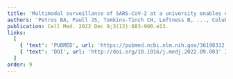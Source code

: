 ```yaml
---
title: 'Multimodal surveillance of SARS-CoV-2 at a university enables development of a robust outbreak response framework.'
authors: 'Petros BA, Paull JS, Tomkins-Tinch CH, Loftness B, ..., Colubri A.; MacInnis BL, Ozsoy AZ, Parrie E, Sholtes K, Siddle KJ, Fry B, Luban J, Park DJ, Marshall J, Bronson A, Schaffner SF, Sabeti PC.'
publication: Cell Med. 2022 Dec 9;3(12):883-900.e13.
links:
  [
    { 'text': 'PUBMED', url: 'https://pubmed.ncbi.nlm.nih.gov/36198312' },
    { 'text': 'DOI', url: 'http://doi.org/10.1016/j.medj.2022.09.003' },
  ]
order: 9
---
```

